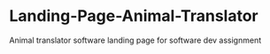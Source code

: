 # Landing-Page-Animal-Translator
Animal translator software landing page for software dev assignment

